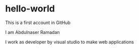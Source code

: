 # hello-world
This is a first account in GitHub

I am Abdulnaser Ramadan

I work as developer by visual studio to make web applications
